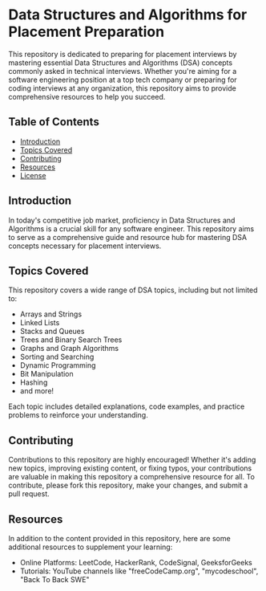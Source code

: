 # Data Structures and Algorithms for Placement Preparation

This repository is dedicated to preparing for placement interviews by mastering essential Data Structures and Algorithms (DSA) concepts commonly asked in technical interviews. Whether you're aiming for a software engineering position at a top tech company or preparing for coding interviews at any organization, this repository aims to provide comprehensive resources to help you succeed.

## Table of Contents

- [Introduction](#introduction)
- [Topics Covered](#topics-covered)
- [Contributing](#contributing)
- [Resources](#resources)
- [License](#license)

## Introduction

In today's competitive job market, proficiency in Data Structures and Algorithms is a crucial skill for any software engineer. This repository aims to serve as a comprehensive guide and resource hub for mastering DSA concepts necessary for placement interviews.

## Topics Covered

This repository covers a wide range of DSA topics, including but not limited to:

- Arrays and Strings
- Linked Lists
- Stacks and Queues
- Trees and Binary Search Trees
- Graphs and Graph Algorithms
- Sorting and Searching
- Dynamic Programming
- Bit Manipulation
- Hashing
- and more!

Each topic includes detailed explanations, code examples, and practice problems to reinforce your understanding.

## Contributing

Contributions to this repository are highly encouraged! Whether it's adding new topics, improving existing content, or fixing typos, your contributions are valuable in making this repository a comprehensive resource for all. To contribute, please fork this repository, make your changes, and submit a pull request.

## Resources

In addition to the content provided in this repository, here are some additional resources to supplement your learning:

- Online Platforms: LeetCode, HackerRank, CodeSignal, GeeksforGeeks
- Tutorials: YouTube channels like "freeCodeCamp.org", "mycodeschool", "Back To Back SWE"
